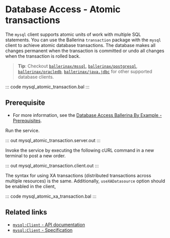 # Database Access - Atomic transactions

The `mysql` client supports atomic units of work with multiple SQL statements. You can use the Ballerina `transaction` package with the `mysql` client to achieve atomic database transactions. The database makes all changes permanent when the transaction is committed or undo all changes when the transaction is rolled back.

> **Tip**: Checkout [`ballerinax/mssql`](https://central.ballerina.io/ballerinax/mssql), [`ballerinax/postgresql`](https://central.ballerina.io/ballerinax/postgresql), [`ballerinax/oracledb`](https://central.ballerina.io/ballerinax/oracledb), [`ballerinax/java.jdbc`](https://central.ballerina.io/ballerinax/java.jdbc) for other supported database clients.

::: code mysql_atomic_transaction.bal :::

## Prerequisite
- For more information, see the [Database Access Ballerina By Example - Prerequisites](https://github.com/ballerina-platform/ballerina-distribution/tree/master/examples/mysql-prerequisite).

Run the service.

::: out mysql_atomic_transaction.server.out :::

Invoke the service by executing the following cURL command in a new terminal to post a new order.

::: out mysql_atomic_transaction.client.out :::

The syntax for using XA transactions (distributed transactions across multiple resources) is the same. Additionally, `useXADatasource` option should be enabled in the client,

::: code mysql_atomic_xa_transaction.bal :::

## Related links
- [`mysql:Client` - API documentation](https://lib.ballerina.io/ballerinax/mysql/latest/)
- [`mysql:Client` - Specification](https://github.com/ballerina-platform/module-ballerinax-mysql/blob/master/docs/spec/spec.md#2-client)
